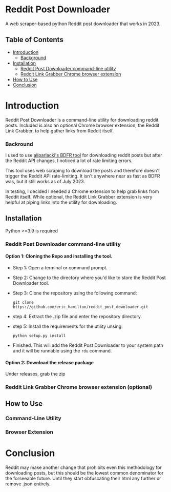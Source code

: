 # Reddit Post Downloader
A web scraper-based python Reddit post downloader that works in 2023. 

## Table of Contents
- [Introduction](#introduction)
  - [Background](#background)
- [Installation](#installation)
  - [Reddit Post Downloader command-line utility](#command_line_tool)
  - [Reddit Link Grabber Chrome browser extension](#browser_extension)
- [How to Use](#how_to_use)
- [Conclusion](#conclusion)

# Introduction <a id="introduction"></a>
Reddit Post Downloader is a command-line utility for downloading reddit posts. Included is also an optional Chrome browser extension, the Reddit Link Grabber, to help gather links from Reddit itself.

### Backround <a id=background></a>
I used to use [aliparlacki's BDFR tool](https://github.com/aliparlakci/bulk-downloader-for-reddit) for downloading reddit posts but after the Reddit API changes, I noticed a lot of rate limiting errors.

This tool uses web scraping to download the posts and therefore doesn't trigger the Reddit API rate-limiting. It isn't anywhere near as fast as BDFR was, but it still works as of July 2023.

In testing, I decided I needed a Chrome extension to help grab links from Reddit itself. While optional, the Reddit Link Grabber extension is very helpful at piping links into the utility for downloading.

## Installation <a id="installation"></a>
Python >=3.9 is required

### Reddit Post Downloader command-line utility <a id="command_line_tool"></a>
#### Option 1: Cloning the Repo and installing the tool.
- Step 1: Open a terminal or command prompt.
- Step 2: Change to the directory where you'd like to store the Reddit Post Downloader tool.
- Step 3: Clone the repository using the following command:

  ```
  git clone https://github.com/eric_hamilton/reddit_post_downloader.git
  ```

- step 4: Extract the .zip file and enter the repository directory.
- step 5: Install the requirements for the utility unsing:

  ```
  python setup.py install
  ```
- Finished. This will add the Reddit Post Downloader to your system path and it will be runnable using the `rdu` command.

#### Option 2: Download the release package
Under releases, grab the zip

### Reddit Link Grabber Chrome browser extension (optional) <a id="browser_extension"></a>

## How to Use <a id="how_to_use"></a>

### Command-Line Utility
### Browser Extension
# Conclusion <a id="conclusion"></a>
Reddit may make another change that prohibits even this methodology for downloading posts, but this should be the lowest common denominator for the forseeable future. Until they start obfuscating their html any further or remove .json entirely.
